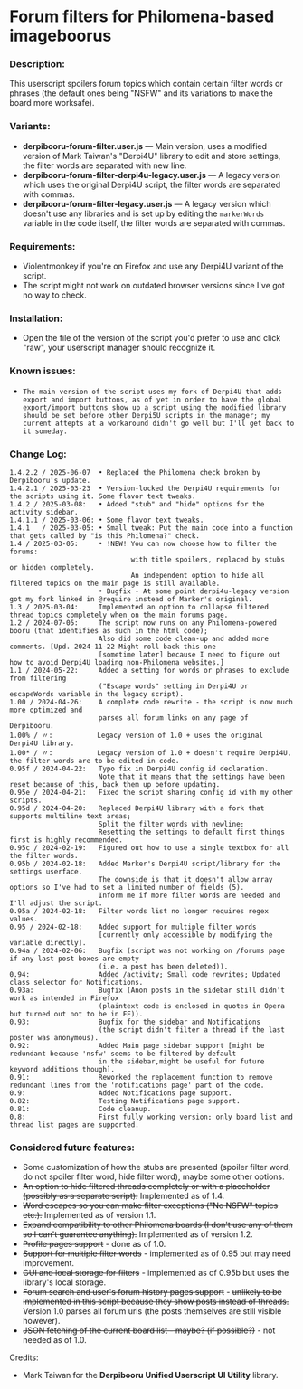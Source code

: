 # Forum filters for Philomena-based imageboorus

### Description:
This userscript spoilers forum topics which contain certain filter words or phrases (the default ones being "NSFW" and its variations to make the board more worksafe).

### Variants:

- **derpibooru-forum-filter.user.js** — Main version, uses a modified version of Mark Taiwan's "Derpi4U" library to edit and store settings, the filter words are separated with new line.
- **derpibooru-forum-filter-derpi4u-legacy.user.js** — A legacy version which uses the original Derpi4U script, the filter words are separated with commas.
- **derpibooru-forum-filter-legacy.user.js** — A legacy version which doesn't use any libraries and is set up by editing the `markerWords` variable in the code itself, the filter words are separated with commas.

### Requirements:
- Violentmonkey if you're on Firefox and use any Derpi4U variant of the script.
- The script might not work on outdated browser versions since I've got no way to check.

### Installation:

- Open the file of the version of the script you'd prefer to use and click "raw", your userscript manager should recognize it.

### Known issues:

- `The main version of the script uses my fork of Derpi4U that adds export and import buttons, as of yet in order to have the global export/import buttons show up a script using the modified library should be set before other Derpi5U scripts in the manager; my current attepts at a workaround didn't go well but I'll get back to it someday.`

### Change Log:
```
1.4.2.2 / 2025-06-07  • Replaced the Philomena check broken by Derpibooru's update.
1.4.2.1 / 2025-03-23  • Version-locked the Derpi4U requirements for the scripts using it. Some flavor text tweaks.
1.4.2 / 2025-03-08:   • Added "stub" and "hide" options for the activity sidebar. 
1.4.1.1 / 2025-03-06: • Some flavor text tweaks.
1.4.1   / 2025-03-05: • Small tweak: Put the main code into a function that gets called by "is this Philomena?" check.
1.4 / 2025-03-05:     • !NEW! You can now choose how to filter the forums:
                              with title spoilers, replaced by stubs or hidden completely.
                              An independent option to hide all filtered topics on the main page is still available.
                      • Bugfix - At some point derpi4u-legacy version got my fork linked in @require instead of Marker's original.
1.3 / 2025-03-04:     Implemented an option to collapse filtered thread topics completely when on the main forums page.
1.2 / 2024-07-05:     The script now runs on any Philomena-powered booru (that identifies as such in the html code);
                      Also did some code clean-up and added more comments. [Upd. 2024-11-22 Might roll back this one
                      [sometime later] because I need to figure out how to avoid Derpi4U loading non-Philomena websites.]
1.1 / 2024-05-22:     Added a setting for words or phrases to exclude from filtering
                      ("Escape words" setting in Derpi4U or escapeWords variable in the legacy script).
1.00 / 2024-04-26:    A complete code rewrite - the script is now much more optimized and
                      parses all forum links on any page of Derpibooru.
1.00% / 〃:           Legacy version of 1.0 + uses the original Derpi4U library.
1.00* / 〃:           Legacy version of 1.0 + doesn't require Derpi4U, the filter words are to be edited in code.
0.95f / 2024-04-22:   Typo fix in Derpi4U config id declaration.
                      Note that it means that the settings have been reset because of this, back them up before updating.
0.95e / 2024-04-21:   Fixed the script sharing config id with my other scripts.
0.95d / 2024-04-20:   Replaced Derpi4U library with a fork that supports multiline text areas;
                      Split the filter words with newline;
                      Resetting the settings to default first things first is highly recommended.
0.95c / 2024-02-19:   Figured out how to use a single textbox for all the filter words.
0.95b / 2024-02-18:   Added Marker's Derpi4U script/library for the settings userface.
                      The downside is that it doesn't allow array options so I've had to set a limited number of fields (5).
                      Inform me if more filter words are needed and I'll adjust the script.
0.95a / 2024-02-18:   Filter words list no longer requires regex values.
0.95 / 2024-02-18:    Added support for multiple filter words
                      [currently only accessible by modifying the variable directly].
0.94a / 2024-02-06:   Bugfix (script was not working on /forums page if any last post boxes are empty
                      (i.e. a post has been deleted)).
0.94:                 Added /activity; Small code rewrites; Updated class selector for Notifications.
0.93a:                Bugfix (Anon posts in the sidebar still didn't work as intended in Firefox
                      (plaintext code is enclosed in quotes in Opera but turned out not to be in FF)).
0.93:                 Bugfix for the sidebar and Notifications
                      (the script didn't filter a thread if the last poster was anonymous).
0.92:                 Added Main page sidebar support [might be redundant because 'nsfw' seems to be filtered by default
                      in the sidebar,might be useful for future keyword additions though].
0.91:                 Reworked the replacement function to remove redundant lines from the 'notifications page' part of the code.
0.9:                  Added Notifications page support.
0.82:                 Testing Notifications page support.
0.81:                 Code cleanup.
0.8:                  First fully working version; only board list and thread list pages are supported.
```

### Considered future features:
- Some customization of how the stubs are presented (spoiler filter word, do not spoiler filter word, hide filter word), maybe some other options.
- ~~An option to hide filtered threads completely or with a placeholder (possibly as a separate script).~~ Implemented as of 1.4.
- ~~Word escapes so you can make filter exceptions ("No NSFW" topics etc.).~~ Implemented as of version 1.1.
- ~~Expand compatibility to other Philomena boards (I don't use any of them so I can't guarantee anything).~~ Implemented as of version 1.2.
- ~~Profile pages support~~ - done as of 1.0.
- ~~Support for multiple filter words~~ - implemented as of 0.95 but may need improvement.
- ~~GUI and local storage for filters~~ - implemented as of 0.95b but uses the library's local storage.
- ~~Forum search and user's forum history pages support~~ - ~~unlikely to be implemented in this script because they show posts instead of threads.~~ Version 1.0 parses all forum urls (the posts themselves are still visible however).
- ~~JSON fetching of the current board list - maybe? (if possible?)~~ - not needed as of 1.0.

Credits:
- Mark Taiwan for the **Derpibooru Unified Userscript UI Utility** library.
